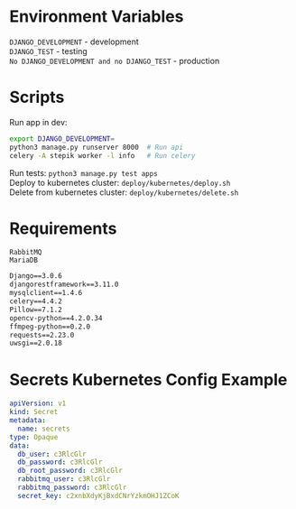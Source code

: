 Environment Variables
======
`DJANGO_DEVELOPMENT` - development  
`DJANGO_TEST` - testing  
`No DJANGO_DEVELOPMENT and no DJANGO_TEST` - production

Scripts
======
Run app in dev:
```bash
export DJANGO_DEVELOPMENT=
python3 manage.py runserver 8000  # Run api
celery -A stepik worker -l info   # Run celery
```
Run tests: `python3 manage.py test apps`  
Deploy to kubernetes cluster: `deploy/kubernetes/deploy.sh`  
Delete from kubernetes cluster: `deploy/kubernetes/delete.sh`

Requirements
======
```
RabbitMQ  
MariaDB
```

```requirements.txt
Django==3.0.6
djangorestframework==3.11.0
mysqlclient==1.4.6
celery==4.4.2
Pillow==7.1.2
opencv-python==4.2.0.34
ffmpeg-python==0.2.0
requests==2.23.0
uwsgi==2.0.18
```

Secrets Kubernetes Config Example
======
```yaml
apiVersion: v1
kind: Secret
metadata:
  name: secrets
type: Opaque
data:
  db_user: c3RlcGlr
  db_password: c3RlcGlr
  db_root_password: c3RlcGlr
  rabbitmq_user: c3RlcGlr
  rabbitmq_password: c3RlcGlr
  secret_key: c2xnbXdyKjBxdCNrYzkmOHJ1ZCoK
```